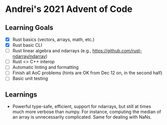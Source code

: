 # Andrei's 2021 Advent of Code

## Learning Goals
 - [X] Rust basics (vectors, arrays, math, etc.)
 - [X] Rust basic CLI
 - [ ] Rust linear algebra and ndarrays (e.g., https://github.com/rust-ndarray/ndarray)
 - [ ] Rust <> C++ interop
 - [ ] Automatic linting and formatting
 - [ ] Finish all AoC problems (hints are OK from Dec 12 on, in the second half)
 - [ ] Basic unit testing

## Learnings
 - Powerful type-safe, efficient, support for ndarrays, but still at times much more verbose than numpy.
 For instance, computing the median of an array is unnecessarily complicated. Same for dealing with NaNs.